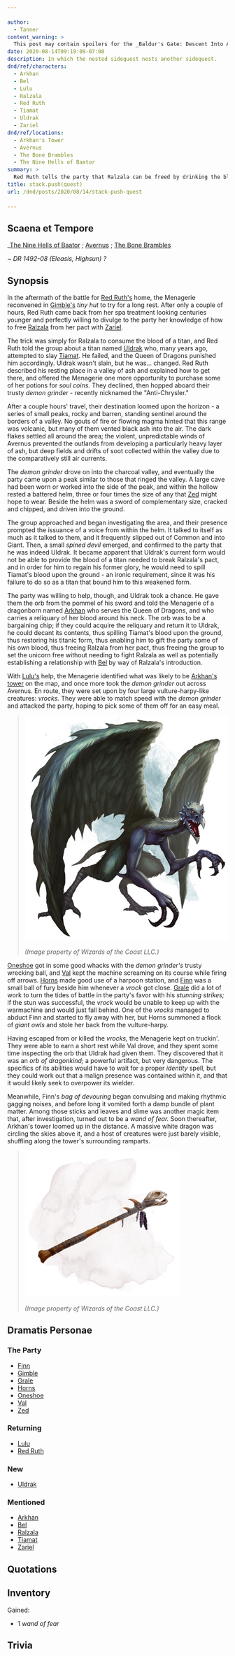 ```yaml
---

author:
  - Tanner
content_warning: >
  This post may contain spoilers for the _Baldur's Gate: Descent Into Avernus_ 5e module.
date: 2020-08-14T09:19:09-07:00
description: In which the nested sidequest nests another sidequest.
dnd/ref/characters:
  - Arkhan
  - Bel
  - Lulu
  - Ralzala
  - Red Ruth
  - Tiamat
  - Uldrak
  - Zariel
dnd/ref/locations:
  - Arkhan's Tower
  - Avernus
  - The Bone Brambles
  - The Nine Hells of Baator
summary: >
  Red Ruth tells the party that Ralzala can be freed by drinking the blood of a titan, and conveniently also divulges the location of a titan named Uldrak. The Menagerie names their infernal warmachine "the Anti-Chrysler" and goes to pay Uldrak a visit, but they're diverted yet again by the need to restore his titan form. They set course for Arkhan's tower, and are attacked by vrocks along the way.
title: stack.push(quest)
url: /dnd/posts/2020/08/14/stack-push-quest

---
```


## Scaena et Tempore

_[The Nine Hells of Baator](the-nine-hells-of-baator.md) ; [Avernus](/dnd/locations/avernus) ; [The Bone Brambles](/dnd/locations/the-bone-brambles)

_~ DR 1492-08 (Eleasis, Highsun) ?_

## Synopsis

In the aftermath of the battle for [Red Ruth's](/dnd/npcs/red-ruth) home, the Menagerie reconvened in [Gimble's](/dnd/characters/gimble-the-diviner) _tiny hut_ to try for a long rest. After only a couple of hours, Red Ruth came back from her spa treatment looking centuries younger and perfectly willing to divulge to the party her knowledge of how to free [Ralzala](/dnd/npcs/ralzala) from her pact with [Zariel](/dnd/npcs/zariel).

The trick was simply for Ralzala to consume the blood of a titan, and Red Ruth told the group about a titan named [Uldrak](/dnd/npcs/uldrak) who, many years ago, attempted to slay [Tiamat](/dnd/npcs/tiamat). He failed, and the Queen of Dragons punished him accordingly. Uldrak wasn't slain, but he was... changed. Red Ruth described his resting place in a valley of ash and explained how to get there, and offered the Menagerie one more opportunity to purchase some of her potions for _soul coins._ They declined, then hopped aboard their trusty _demon grinder_ - recently nicknamed the "Anti-Chrysler."

After a couple hours' travel, their destination loomed upon the horizon - a series of small peaks, rocky and barren, standing sentinel around the borders of a valley. No gouts of fire or flowing magma hinted that this range was volcanic, but many of them vented black ash into the air. The dark flakes settled all around the area; the violent, unpredictable winds of Avernus prevented the outlands from developing a particularly heavy layer of ash, but deep fields and drifts of soot collected within the valley due to the comparatively still air currents.

The _demon grinder_ drove on into the charcoal valley, and eventually the party came upon a peak similar to those that ringed the valley. A large cave had been worn or worked into the side of the peak, and within the hollow rested a battered helm, three or four times the size of any that [Zed](/dnd/characters/zed) might hope to wear. Beside the helm was a sword of complementary size, cracked and chipped, and driven into the ground.

The group approached and began investigating the area, and their presence prompted the issuance of a voice from within the helm. It talked to itself as much as it talked to them, and it frequently slipped out of Common and into Giant. Then, a small _spined devil_ emerged, and confirmed to the party that he was indeed Uldrak. It became apparent that Uldrak's current form would not be able to provide the blood of a titan needed to break Ralzala's pact, and in order for him to regain his former glory, he would need to spill Tiamat's blood upon the ground - an ironic requirement, since it was his failure to do so as a titan that bound him to this weakened form.

The party was willing to help, though, and Uldrak took a chance. He gave them the orb from the pommel of his sword and told the Menagerie of a dragonborn named [Arkhan](/dnd/npcs/arkhan) who serves the Queen of Dragons, and who carries a reliquary of her blood around his neck. The orb was to be a bargaining chip; if they could acquire the reliquary and return it to Uldrak, he could decant its contents, thus spilling Tiamat's blood upon the ground, thus restoring his titanic form, thus enabling him to gift the party some of his own blood, thus freeing Ralzala from her pact, thus freeing the group to set the unicorn free without needing to fight Ralzala as well as potentially establishing a relationship with [Bel](/dnd/npcs/bel) by way of Ralzala's introduction.

With [Lulu's](/dnd/npcs/lulu) help, the Menagerie identified what was likely to be [Arkhan's tower](/dnd/locations/arkhans-tower) on the map, and once more took the _demon grinder_ out across Avernus. En route, they were set upon by four large vulture-harpy-like creatures: _vrocks._ They were able to match speed with the _demon grinder_ and attacked the party, hoping to pick some of them off for an easy meal.

> ![vrock](/images/dnd/monster-vrock.png)
>
> _(Image property of Wizards of the Coast LLC.)_

[Oneshoe](/dnd/characters/oneshoe) got in some good whacks with the _demon grinder's_ trusty wrecking ball, and [Val](/dnd/characters/val) kept the machine screaming on its course while firing off arrows. [Horns](/dnd/characters/horns) made good use of a harpoon station, and [Finn](dnd/characters/finn) was a small ball of fury beside him whenever a _vrock_ got close. [Grale](/dnd/characters/grale) did a lot of work to turn the tides of battle in the party's favor with his _stunning strikes;_ if the stun was successful, the _vrock_ would be unable to keep up with the warmachine and would just fall behind. One of the _vrocks_ managed to abduct Finn and started to fly away with her, but Horns summoned a flock of _giant owls_ and stole her back from the vulture-harpy.

Having escaped from or killed the _vrocks,_ the Menagerie kept on truckin'. They were able to earn a short rest while Val drove, and they spent some time inspecting the orb that Uldrak had given them. They discovered that it was an _orb of dragonkind;_ a powerful artifact, but very dangerous. The specifics of its abilities would have to wait for a proper _identity_ spell, but they could work out that a malign presence was contained within it, and that it would likely seek to overpower its wielder.

Meanwhile, Finn's _bag of devouring_ began convulsing and making rhythmic gagging noises, and before long it vomited forth a damp bundle of plant matter. Among those sticks and leaves and slime was another magic item that, after investigation, turned out to be a _wand of fear._ Soon thereafter, Arkhan's tower loomed up in the distance. A massive white dragon was circling the skies above it, and a host of creatures were just barely visible, shuffling along the tower's surrounding ramparts.

> ![wand of fear](/images/dnd/magic-item-wand-of-fear.png)
>
> _(Image property of Wizards of the Coast LLC.)_

## Dramatis Personae

### The Party

- [Finn](/dnd/characters/finn)
- [Gimble](/dnd/characters/gimble-the-diviner)
- [Grale](/dnd/characters/grale)
- [Horns](/dnd/characters/horns)
- [Oneshoe](/dnd/characters/oneshoe)
- [Val](/dnd/characters/val)
- [Zed](/dnd/characters/zed)

### Returning

- [Lulu](/dnd/npcs/lulu)
- [Red Ruth](/dnd/npcs/red-ruth)

### New

- [Uldrak](/dnd/npcs/uldrak)

### Mentioned

- [Arkhan](/dnd/npcs/arkhan)
- [Bel](/dnd/npcs/bel)
- [Ralzala](/dnd/npcs/ralzala)
- [Tiamat](/dnd/npcs/tiamat)
- [Zariel](/dnd/npcs/zariel)

## Quotations

## Inventory

Gained:
- 1 _wand of fear_

## Trivia